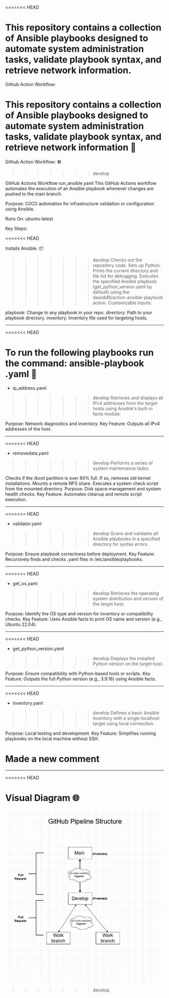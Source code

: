 <<<<<<< HEAD
# This repository contains a collection of Ansible playbooks designed to automate system administration tasks, validate playbook syntax, and retrieve network information.

Github Action Workflow:

# This repository contains a collection of Ansible playbooks designed to automate system administration tasks, validate playbook syntax, and retrieve network information  📄 


Github Action Workflow: 🛠️ 
>>>>>>> develop

GitHub Actions Workflow
run_ansible.yaml
This GitHub Actions workflow automates the execution of an Ansible playbook whenever changes are pushed to the main branch.

Purpose: CI/CD automation for infrastructure validation or configuration using Ansible.

Runs On: ubuntu-latest

Key Steps:

<<<<<<< HEAD

Installs Ansible. 📦
>>>>>>> develop
Checks out the repository code.
Sets up Python.
Prints the current directory and file list for debugging.
Executes the specified Ansible playbook (get_python_version.yaml by default) using the dawidd6/action-ansible-playbook action.
Customizable Inputs:

playbook: Change to any playbook in your repo.
directory: Path to your playbook directory.
inventory: Inventory file used for targeting hosts.

___________________________________

<<<<<<< HEAD


# To run the following playbooks run the command: ansible-playbook <playbook-name>.yaml  🚀 

- ip_address.yaml
>>>>>>> develop
Retrieves and displays all IPv4 addresses from the target hosts using Ansible's built-in facts module.

Purpose: Network diagnostics and inventory.
Key Feature: Outputs all IPv4 addresses of the host.

___________________________________

<<<<<<< HEAD


- removedata.yaml
>>>>>>> develop
Performs a series of system maintenance tasks:

Checks if the /boot partition is over 80% full.
If so, removes old kernel installations.
Mounts a remote NFS share.
Executes a system check script from the mounted directory.
Purpose: Disk space management and system health checks.
Key Feature: Automates cleanup and remote script execution.

___________________________________

<<<<<<< HEAD


- validator.yaml
>>>>>>> develop
Scans and validates all Ansible playbooks in a specified directory for syntax errors.

Purpose: Ensure playbook correctness before deployment.
Key Feature: Recursively finds and checks .yaml files in /etc/ansible/playbooks.

___________________________________

<<<<<<< HEAD

- get_os.yaml
>>>>>>> develop
Retrieves the operating system distribution and version of the target host.

Purpose: Identify the OS type and version for inventory or compatibility checks.
Key Feature: Uses Ansible facts to print OS name and version (e.g., Ubuntu 22.04).

___________________________________

<<<<<<< HEAD

- get_python_version.yaml
>>>>>>> develop
Displays the installed Python version on the target host.

Purpose: Ensure compatibility with Python-based tools or scripts.
Key Feature: Outputs the full Python version (e.g., 3.9.16) using Ansible facts.

___________________________________

<<<<<<< HEAD

- inventory.yaml
>>>>>>> develop
Defines a basic Ansible inventory with a single localhost target using local connection.

Purpose: Local testing and development.
Key Feature: Simplifies running playbooks on the local machine without SSH.
# Made a new comment
___________________________________

<<<<<<< HEAD

# Visual Diagram 🌐 

![Visual Diagram](Pipelinestructure.png)
>>>>>>> develop

